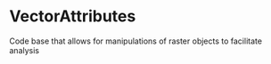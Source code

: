 # VectorAttributes
Code base that allows for manipulations of raster objects to facilitate analysis
